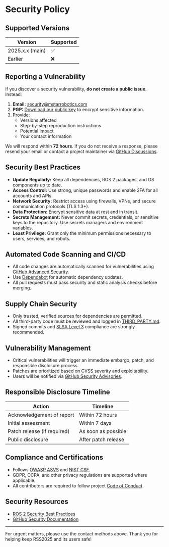 # Security Policy

## Supported Versions

| Version         | Supported          |
| --------------- | ----------------- |
| 2025.x.x (main) | :white_check_mark:|
| Earlier         | :x:               |

## Reporting a Vulnerability

If you discover a security vulnerability, **do not create a public issue**. Instead:

1. **Email:** security@mstarrobotics.com  
2. **PGP:** [Download our public key](https://mstarrobotics.com/security/pgp-key.asc) to encrypt sensitive information.
3. Provide:
    - Versions affected
    - Step-by-step reproduction instructions
    - Potential impact
    - Your contact information

We will respond within **72 hours**. If you do not receive a response, please resend your email or contact a project maintainer via [GitHub Discussions](https://github.com/MStarRobotics/RSS2025/discussions).

## Security Best Practices

- **Update Regularly:** Keep all dependencies, ROS 2 packages, and OS components up to date.
- **Access Control:** Use strong, unique passwords and enable 2FA for all accounts and APIs.
- **Network Security:** Restrict access using firewalls, VPNs, and secure communication protocols (TLS 1.3+).
- **Data Protection:** Encrypt sensitive data at rest and in transit.
- **Secrets Management:** Never commit secrets, credentials, or sensitive keys to the repository. Use secrets managers and environment variables.
- **Least Privilege:** Grant only the minimum permissions necessary to users, services, and robots.

## Automated Code Scanning and CI/CD

- All code changes are automatically scanned for vulnerabilities using [GitHub Advanced Security](https://docs.github.com/en/code-security).
- Use [Dependabot](https://github.com/dependabot) for automatic dependency updates.
- All pull requests must pass security and static analysis checks before merging.

## Supply Chain Security

- Only trusted, verified sources for dependencies are permitted.
- All third-party code must be reviewed and logged in [THIRD_PARTY.md](./THIRD_PARTY.md).
- Signed commits and [SLSA Level 3](https://slsa.dev/spec/v0.1/requirements) compliance are strongly recommended.

## Vulnerability Management

- Critical vulnerabilities will trigger an immediate embargo, patch, and responsible disclosure process.
- Patches are prioritized based on CVSS severity and exploitability.
- Users will be notified via [GitHub Security Advisories](https://github.com/MStarRobotics/RSS2025/security/advisories).

## Responsible Disclosure Timeline

| Action                        | Timeline            |
|-------------------------------|---------------------|
| Acknowledgement of report     | Within 72 hours     |
| Initial assessment            | Within 7 days       |
| Patch release (if required)   | As soon as possible |
| Public disclosure             | After patch release |

## Compliance and Certifications

- Follows [OWASP ASVS](https://owasp.org/www-project-application-security-verification-standard/) and [NIST CSF](https://www.nist.gov/cyberframework).
- GDPR, CCPA, and other privacy regulations are supported where applicable.
- All contributors are required to follow project [Code of Conduct](./CODE_OF_CONDUCT.md).

## Security Resources

- [ROS 2 Security Best Practices](https://docs.ros.org/en/rolling/Guide/Security.html)
- [GitHub Security Documentation](https://docs.github.com/en/code-security)

---

For urgent matters, please use the contact methods above. Thank you for helping keep RSS2025 and its users safe!
